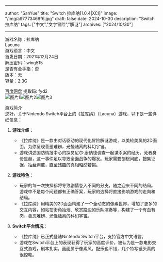 
---
author: "SanYue"
title: "Switch 拉库纳[1.0.4|XCI]"
image: "/img/a97773468f6.jpg"
draft: false
date: 2024-10-30
description: "Switch 拉库纳"
tags: ["中文","文字冒险","解谜"]
archives: ["2024/10/30"]

---

游戏名称：拉库纳   
Lacuna    
游戏语言：中文  
首发日期：2021年12月24日  
解压密码：wing515  
是否有金手指：否  
版本：无   
容量：2.3G

[百度网盘](https://pan.baidu.com/s/184xFdD9aBCDQUWZyElNf-A) 提取码: fyd2  
![图片1](/img/2e6c1670341.jpg)![图片2](/img/7dba873b4.jpg)![图片3](/img/52e6c167034.jpg)  

游戏简介  
您好，关于Nintendo Switch平台上的《拉库纳》（Lacuna）游戏，以下是一些详细信息：

1. **游戏介绍**：
   - 《拉库纳》是一款由对话驱动的现代化冒险解谜游戏，以美轮美奂的2D画面，为你呈现善恶难辨，光怪陆离的科幻宇宙。
   - 游戏讲述国防情报中心的探员尼尔·康纳德调查一起谋杀案的经历，死者身份显赫，这一事件足以导致全面战争的爆发。玩家需要刨根问底，搜集证据，抽丝剥茧，直至残酷的真相昭然若揭。

2. **游戏特色**：
   - 玩家的每一次抉择都将导致剧情卷入不同的分支，随之迎来不同的结局。游戏中不是每个问题都有正确答案，玩家的选择将直接影响游戏的走向和结局。
   - 《拉库纳》用精美的2D画面构建了一个全动态的像素世界，增加了更多的交互内容，如站在街角抽烟、欣赏路边的乐队演奏等，构建了一个有血有肉、善恶难辨、光怪陆离的科幻宇宙。

3. **Switch平台情况**：
   - 《拉库纳》已正式登陆Nintendo Switch平台，支持官方中文语言。
   - 游戏在Switch平台上的表现获得了玩家的高度评价，被认为是一款电影交互式游戏，剧本扎实，画面属于像素风，配乐也不错，几个特写镜头真的很惊艳。
